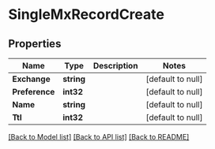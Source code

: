 # SingleMxRecordCreate

## Properties
Name | Type | Description | Notes
------------ | ------------- | ------------- | -------------
**Exchange** | **string** |  | [default to null]
**Preference** | **int32** |  | [default to null]
**Name** | **string** |  | [default to null]
**Ttl** | **int32** |  | [default to null]

[[Back to Model list]](../README.md#documentation-for-models) [[Back to API list]](../README.md#documentation-for-api-endpoints) [[Back to README]](../README.md)


